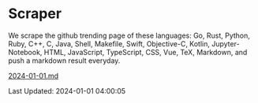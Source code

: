 # Scraper

We scrape the github trending page of these languages: Go, Rust, Python, Ruby, C++, C, Java, Shell, Makefile, Swift, Objective-C, Kotlin, Jupyter-Notebook, HTML, JavaScript, TypeScript, CSS, Vue, TeX, Markdown, and push a markdown result everyday.

[2024-01-01.md](https://github.com/yangwenmai/github-trending-backup/blob/master/2024-01-01.md)

Last Updated: 2024-01-01 04:00:05